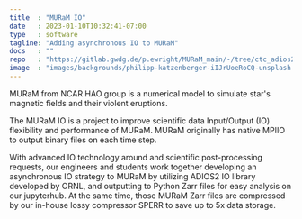 ```yaml
---
title  : "MURaM IO"
date   : 2023-01-10T10:32:41-07:00
type   : software
tagline: "Adding asynchronous IO to MURaM"
docs   : ""
repo   : "https://gitlab.gwdg.de/p.ewright/MURaM_main/-/tree/ctc_adios2_io?ref_type=heads"
image  : "images/backgrounds/philipp-katzenberger-iIJrUoeRoCQ-unsplash.jpg"
---
```

MURaM from NCAR HAO group is a numerical model to simulate star's magnetic fields and their violent eruptions. 

The MURaM IO is a project to improve scientific data Input/Output (IO) flexibility and performance of MURaM. MURaM originally has native MPIIO to output binary files on each time step.

With advanced IO technology around and scientific post-processing requests, our engineers and students work together developing an asynchronous IO strategy to MURaM by utilizing ADIOS2 IO library developed by ORNL, and outputting to Python Zarr files for easy  analysis on our jupyterhub. At the same time, those MURaM Zarr files are compressed by our in-house lossy compressor SPERR to save up to 5x data storage.  
